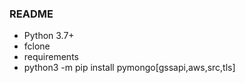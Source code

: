 ### README

* Python 3.7+
* fclone
* requirements
* python3 -m pip install pymongo[gssapi,aws,src,tls]
